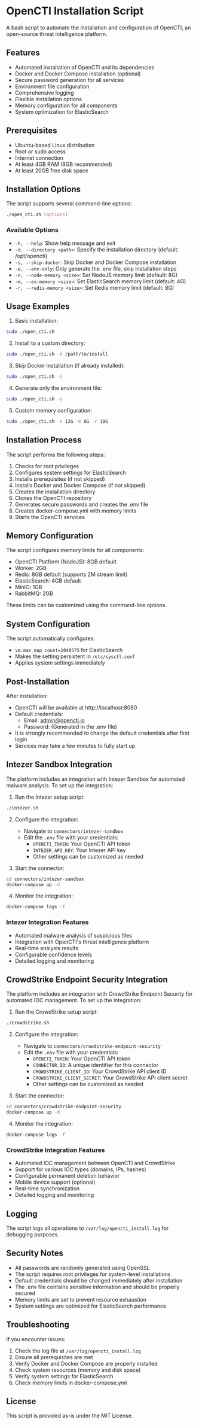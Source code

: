 # OpenCTI Installation Script

A bash script to automate the installation and configuration of OpenCTI, an open-source threat intelligence platform.

## Features

- Automated installation of OpenCTI and its dependencies
- Docker and Docker Compose installation (optional)
- Secure password generation for all services
- Environment file configuration
- Comprehensive logging
- Flexible installation options
- Memory configuration for all components
- System optimization for ElasticSearch

## Prerequisites

- Ubuntu-based Linux distribution
- Root or sudo access
- Internet connection
- At least 4GB RAM (8GB recommended)
- At least 20GB free disk space

## Installation Options

The script supports several command-line options:

```bash
./open_cti.sh [options]
```

### Available Options

- `-h, --help`: Show help message and exit
- `-d, --directory <path>`: Specify the installation directory (default: /opt/opencti)
- `-s, --skip-docker`: Skip Docker and Docker Compose installation
- `-e, --env-only`: Only generate the .env file, skip installation steps
- `-n, --node-memory <size>`: Set NodeJS memory limit (default: 8G)
- `-m, --es-memory <size>`: Set ElasticSearch memory limit (default: 4G)
- `-r, --redis-memory <size>`: Set Redis memory limit (default: 8G)

## Usage Examples

1. Basic installation:
```bash
sudo ./open_cti.sh
```

2. Install to a custom directory:
```bash
sudo ./open_cti.sh -d /path/to/install
```

3. Skip Docker installation (if already installed):
```bash
sudo ./open_cti.sh -s
```

4. Generate only the environment file:
```bash
sudo ./open_cti.sh -e
```

5. Custom memory configuration:
```bash
sudo ./open_cti.sh -n 12G -m 6G -r 10G
```

## Installation Process

The script performs the following steps:

1. Checks for root privileges
2. Configures system settings for ElasticSearch
3. Installs prerequisites (if not skipped)
4. Installs Docker and Docker Compose (if not skipped)
5. Creates the installation directory
6. Clones the OpenCTI repository
7. Generates secure passwords and creates the .env file
8. Creates docker-compose.yml with memory limits
9. Starts the OpenCTI services

## Memory Configuration

The script configures memory limits for all components:

- OpenCTI Platform (NodeJS): 8GB default
- Worker: 2GB
- Redis: 8GB default (supports 2M stream limit)
- ElasticSearch: 4GB default
- MinIO: 1GB
- RabbitMQ: 2GB

These limits can be customized using the command-line options.

## System Configuration

The script automatically configures:
- `vm.max_map_count=1048575` for ElasticSearch
- Makes the setting persistent in `/etc/sysctl.conf`
- Applies system settings immediately

## Post-Installation

After installation:
- OpenCTI will be available at http://localhost:8080
- Default credentials:
  - Email: admin@opencti.io
  - Password: (Generated in the .env file)
- It is strongly recommended to change the default credentials after first login
- Services may take a few minutes to fully start up

## Intezer Sandbox Integration

The platform includes an integration with Intezer Sandbox for automated malware analysis. To set up the integration:

1. Run the Intezer setup script:
```bash
./intezer.sh
```

2. Configure the integration:
   - Navigate to `connectors/intezer-sandbox`
   - Edit the `.env` file with your credentials:
     - `OPENCTI_TOKEN`: Your OpenCTI API token
     - `INTEZER_API_KEY`: Your Intezer API key
     - Other settings can be customized as needed

3. Start the connector:
```bash
cd connectors/intezer-sandbox
docker-compose up -d
```

4. Monitor the integration:
```bash
docker-compose logs -f
```

### Intezer Integration Features
- Automated malware analysis of suspicious files
- Integration with OpenCTI's threat intelligence platform
- Real-time analysis results
- Configurable confidence levels
- Detailed logging and monitoring

## CrowdStrike Endpoint Security Integration

The platform includes an integration with CrowdStrike Endpoint Security for automated IOC management. To set up the integration:

1. Run the CrowdStrike setup script:
```bash
./crowdstrike.sh
```

2. Configure the integration:
   - Navigate to `connectors/crowdstrike-endpoint-security`
   - Edit the `.env` file with your credentials:
     - `OPENCTI_TOKEN`: Your OpenCTI API token
     - `CONNECTOR_ID`: A unique identifier for this connector
     - `CROWDSTRIKE_CLIENT_ID`: Your CrowdStrike API client ID
     - `CROWDSTRIKE_CLIENT_SECRET`: Your CrowdStrike API client secret
     - Other settings can be customized as needed

3. Start the connector:
```bash
cd connectors/crowdstrike-endpoint-security
docker-compose up -d
```

4. Monitor the integration:
```bash
docker-compose logs -f
```

### CrowdStrike Integration Features
- Automated IOC management between OpenCTI and CrowdStrike
- Support for various IOC types (domains, IPs, hashes)
- Configurable permanent deletion behavior
- Mobile device support (optional)
- Real-time synchronization
- Detailed logging and monitoring

## Logging

The script logs all operations to `/var/log/opencti_install.log` for debugging purposes.

## Security Notes

- All passwords are randomly generated using OpenSSL
- The script requires root privileges for system-level installations
- Default credentials should be changed immediately after installation
- The .env file contains sensitive information and should be properly secured
- Memory limits are set to prevent resource exhaustion
- System settings are optimized for ElasticSearch performance

## Troubleshooting

If you encounter issues:
1. Check the log file at `/var/log/opencti_install.log`
2. Ensure all prerequisites are met
3. Verify Docker and Docker Compose are properly installed
4. Check system resources (memory and disk space)
5. Verify system settings for ElasticSearch
6. Check memory limits in docker-compose.yml

## License

This script is provided as-is under the MIT License. 
